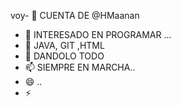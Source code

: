 voy- 👋 CUENTA DE  @HMaanan
- 👀 INTERESADO EN PROGRAMAR ...
- 🌱  JAVA, GIT ,HTML
- 💞️  DANDOLO TODO
- 📫 SIEMPRE EN MARCHA..
- 😄 ..
- ⚡ 

<!---
HMaanan/HMaanan is a ✨ special ✨ repository because its `README.md` (this file) appears on your GitHub profile.
You can click the Preview link to take a look at your changes.
--->
